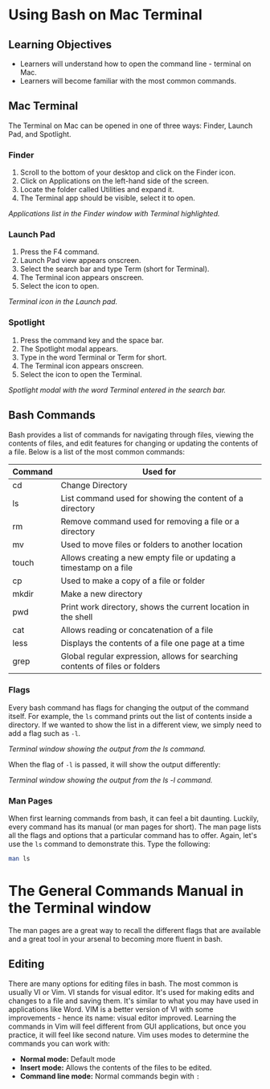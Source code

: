 # Using Bash on Mac Terminal

## Learning Objectives

- Learners will understand how to open the command line - terminal on Mac.
- Learners will become familiar with the most common commands.

## Mac Terminal

The Terminal on Mac can be opened in one of three ways: Finder, Launch Pad, and Spotlight.

### Finder

1. Scroll to the bottom of your desktop and click on the Finder icon.
2. Click on Applications on the left-hand side of the screen.
3. Locate the folder called Utilities and expand it.
4. The Terminal app should be visible, select it to open.

*Applications list in the Finder window with Terminal highlighted.*

### Launch Pad

1. Press the F4 command.
2. Launch Pad view appears onscreen.
3. Select the search bar and type Term (short for Terminal).
4. The Terminal icon appears onscreen.
5. Select the icon to open.

*Terminal icon in the Launch pad.*

### Spotlight

1. Press the command key and the space bar.
2. The Spotlight modal appears.
3. Type in the word Terminal or Term for short.
4. The Terminal icon appears onscreen.
5. Select the icon to open the Terminal.

*Spotlight modal with the word Terminal entered in the search bar.*

## Bash Commands

Bash provides a list of commands for navigating through files, viewing the contents of files, and edit features for changing or updating the contents of a file. Below is a list of the most common commands:

| Command | Used for |
| --- | --- |
| cd | Change Directory |
| ls | List command used for showing the content of a directory |
| rm | Remove command used for removing a file or a directory |
| mv | Used to move files or folders to another location |
| touch | Allows creating a new empty file or updating a timestamp on a file |
| cp | Used to make a copy of a file or folder |
| mkdir | Make a new directory |
| pwd | Print work directory, shows the current location in the shell |
| cat | Allows reading or concatenation of a file |
| less | Displays the contents of a file one page at a time |
| grep | Global regular expression, allows for searching contents of files or folders |

### Flags

Every bash command has flags for changing the output of the command itself. For example, the `ls` command prints out the list of contents inside a directory. If we wanted to show the list in a different view, we simply need to add a flag such as `-l`.

*Terminal window showing the output from the ls command.*

When the flag of `-l` is passed, it will show the output differently:

*Terminal window showing the output from the ls -l command.*

### Man Pages

When first learning commands from bash, it can feel a bit daunting. Luckily, every command has its manual (or man pages for short). The man page lists all the flags and options that a particular command has to offer. Again, let's use the `ls` command to demonstrate this. Type the following:

```bash
man ls

```

# The General Commands Manual in the Terminal window

The man pages are a great way to recall the different flags that are available and a great tool in your arsenal to becoming more fluent in bash.

## Editing

There are many options for editing files in bash. The most common is usually VI or Vim. VI stands for visual editor. It's used for making edits and changes to a file and saving them. It's similar to what you may have used in applications like Word. VIM is a better version of VI with some improvements - hence its name: visual editor improved. Learning the commands in Vim will feel different from GUI applications, but once you practice, it will feel like second nature. Vim uses modes to determine the commands you can work with:

- **Normal mode:** Default mode
- **Insert mode:** Allows the contents of the files to be edited.
- **Command line mode:** Normal commands begin with `:`
